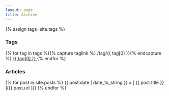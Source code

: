 ```yaml
---
layout: page
title: Archive
---
```

{% assign tags=site.tags %}

<h3> Tags </h3>
{% for tag in tags %}{% capture taglink %} /tag/{{ tag[0] }}{% endcapture %} <span class='post-tag'> <a href="{{ taglink }}"> {{ tag[0] }} </a> </span> 
{% endfor %} 


<h3> Articles </h3>
{% for post in site.posts %} <span class="archivemono">{{ post.date | date_to_string }}</span> &raquo; [ {{ post.title }} ]({{ post.url }})  
{% endfor %}
